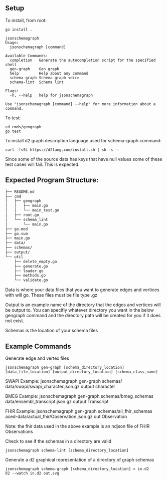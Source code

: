 ## Setup

To install, from root:
```
go install .
```

```
jsonschemagraph
Usage:
  jsonschemagraph [command]

Available Commands:
  completion   Generate the autocompletion script for the specified shell
  gen-graph    Gen graph
  help         Help about any command
  schema-graph Schema graph <dir>
  schema-lint  Schema lint

Flags:
  -h, --help   help for jsonschemagraph

Use "jsonschemagraph [command] --help" for more information about a command.
```

To test:
```
cd cmds/gengraph
go test
```

To install d2 graph description language used for schema-graph command:
```
curl -fsSL https://d2lang.com/install.sh | sh -s --
```

Since some of the source data has keys that have null values some of these test cases will fail. This is expected.

## Expected Program Structure:
```bash
├── README.md
├── cmd
│   ├── gengraph
│   │   ├── main.go
│   │   └── main_test.go
│   ├── root.go
│   └── schema_lint
│       └── main.go
├── go.mod
├── go.sum
├── main.go
├── data/ 
├── schemas/
├── output/
└── util
    ├── delete_empty.go
    ├── generate.go
    ├── loader.go
    ├── methods.go
    └── validate.go
```

Data is where your data files that you want to generate edges and vertices with will go. These files must be file type .gz

Output is an example name of the directory that the edges and vertices will be output to. You can specifiy whatever directory you want in the below gengraph command and the directory path will be created for you if it does not exist.

Schemas is the location of your schema files

## Example Commands
Generate edge and vertex files 
```
jsonschemagraph gen-graph [schema_directory_location] [data_file_location] [output_directory_location] [schema_class_name]
```
SWAPI Example: jsonschemagraph gen-graph schemas/ data/swapi/swapi_character.json.gz output character

BMEG Example: jsonschemagraph gen-graph schemas/bmeg_schemas data/ensembl_transcript.json.gz output Transcript

FHIR Example: jsonschemagraph gen-graph schemas/all_fhir_schemas aced-data/actual_fhir/Observation.json.gz out Observation

Note: the fhir data used in the above example is an ndjson file of FHIR Observations

Check to see if the schemas in a directory are valid
```
jsonschemagraph schema-lint [schema_directory_location]
```

Generate a d2 graphical representation of a directory of graph schemas
```
jsonschemagraph schema-graph [schema_directory_location] > in.d2
d2 --watch in.d2 out.svg 
```

